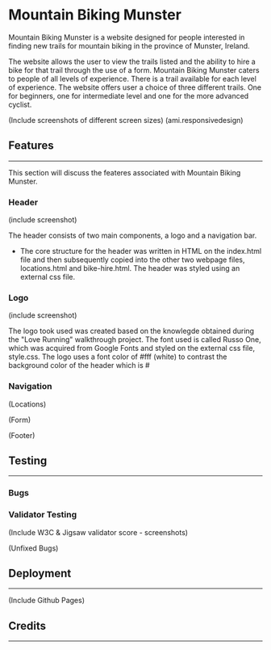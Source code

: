 # Mountain Biking Munster

Mountain Biking Munster is a website designed for people interested in finding new trails for mountain biking in the province of Munster, Ireland.

The website allows the user to view the trails listed and the ability to hire a bike for that trail through the use of a form. Mountain Biking Munster caters to people of all levels of experience. There is a trail available for each level of experience. The website offers user a choice of three different trails. One for beginners, one for intermediate level and one for the more advanced cyclist.

(Include screenshots of different screen sizes) (ami.responsivedesign)

## Features
-----
This section will discuss the feateres associated with Mountain Biking Munster.

### Header
(include screenshot)

The header consists of two main components, a logo and a navigation bar.
- The core structure for the header was written in HTML on the index.html file and then subsequently copied into the other two webpage files, locations.html and bike-hire.html. The header was styled using an external css file.

### Logo

(include screenshot)

The logo took used was created based on the knowlegde obtained during the "Love Running" walkthrough project. The font used is called Russo One, which was acquired from Google Fonts and styled on the external css file, style.css. The logo uses a font color of #fff (white) to contrast the background color of the header which is #

### Navigation

(Locations)

(Form)

(Footer)

## Testing
-----

### Bugs

### Validator Testing

(Include W3C & Jigsaw validator score - screenshots)


(Unfixed Bugs)

## Deployment
-----

(Include Github Pages)

## Credits
-----
